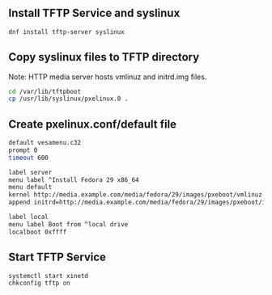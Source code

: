 ## Install TFTP Service and syslinux
```sh 
dnf install tftp-server syslinux
```
## Copy syslinux files to TFTP directory

Note: HTTP media server hosts vmlinuz and initrd.img files.

```sh
cd /var/lib/tftpboot
cp /usr/lib/syslinux/pxelinux.0 .
```

## Create pxelinux.conf/default file
```sh
default vesamenu.c32
prompt 0
timeout 600

label server
menu label ^Install Fedora 29 x86_64
menu default
kernel http://media.example.com/media/fedora/29/images/pxeboot/vmlinuz
append initrd=http://media.example.com/media/fedora/29/images/pxeboot/initrd.img inst.repo=http://media.example.com/media/fedora/29

label local
menu label Boot from ^local drive
localboot 0xffff
```

## Start TFTP Service
```sh
systemctl start xinetd
chkconfig tftp on
```
